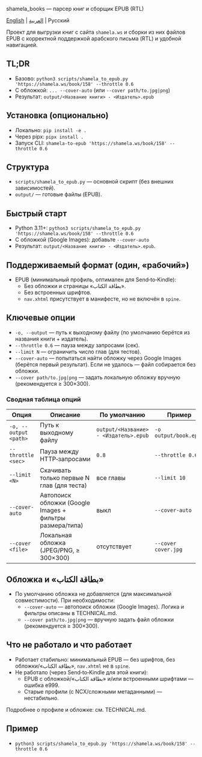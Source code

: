 shamela_books — парсер книг и сборщик EPUB (RTL)

[English](README.en.md) | [العربية](README.ar.md) | Русский

Проект для выгрузки книг с сайта `shamela.ws` и сборки из них файлов EPUB с корректной поддержкой арабского письма (RTL) и удобной навигацией.

## TL;DR
- Базово: `python3 scripts/shamela_to_epub.py 'https://shamela.ws/book/158' --throttle 0.6`
- С обложкой: `... --cover-auto` (или `--cover path/to.jpg|png`)
- Результат: `output/<Название книги> - <Издатель>.epub`

## Установка (опционально)
- Локально: `pip install -e .`
- Через pipx: `pipx install .`
- Запуск CLI: `shamela-to-epub 'https://shamela.ws/book/158' --throttle 0.6`

## Структура
- `scripts/shamela_to_epub.py` — основной скрипт (без внешних зависимостей).
- `output/` — готовые файлы (EPUB).

## Быстрый старт
- Python 3.11+: `python3 scripts/shamela_to_epub.py 'https://shamela.ws/book/158' --throttle 0.6`
- С обложкой (Google Images): добавьте `--cover-auto`
- Результат: `output/<Название книги> - <Издатель>.epub`.

## Поддерживаемый формат (один, «рабочий»)
- EPUB (минимальный профиль, оптимален для Send‑to‑Kindle):
  - Без обложки и страницы «بطاقة الكتاب».
  - Без встроенных шрифтов.
  - `nav.xhtml` присутствует в манифесте, но не включён в `spine`.

## Ключевые опции
- `-o, --output` — путь к выходному файлу (по умолчанию берётся из названия книги + издатель).
- `--throttle 0.6` — пауза между запросами (сек).
- `--limit N` — ограничить число глав (для тестов).
- `--cover-auto` — попытаться найти обложку через Google Images (берётся первый результат). Если не удалось — файл собирается без обложки.
- `--cover path/to.jpg|png` — задать локальную обложку вручную (рекомендуется ≥ 300×300).

### Сводная таблица опций

| Опция | Описание | По умолчанию | Пример |
|---|---|---|---|
| `-o, --output <path>` | Путь к выходному файлу | `output/<Название> - <Издатель>.epub` | `-o output/book.epub` |
| `--throttle <sec>` | Пауза между HTTP‑запросами | `0.8` | `--throttle 0.6` |
| `--limit <N>` | Скачивать только первые N глав (для теста) | все главы | `--limit 10` |
| `--cover-auto` | Автопоиск обложки (Google Images + фильтры размера/типа) | выкл | `--cover-auto` |
| `--cover <file>` | Локальная обложка (JPEG/PNG, ≥ 300×300) | отсутствует | `--cover cover.jpg` |

## Обложка и «بطاقة الكتاب»
- По умолчанию обложка не добавляется (для максимальной совместимости). При необходимости:
  - `--cover-auto` — автопоиск обложки (Google Images). Логика и фильтры описаны в TECHNICAL.md.
  - `--cover path/to.jpg|png` — вручную задать файл обложки (рекомендуется ≥ 300×300).

## Что не работало и что работает
- Работает стабильно: минимальный EPUB — без шрифтов, без обложки/«بطاقة الكتاب», `nav.xhtml` не в `spine`.
- Не работало (через Send‑to‑Kindle для этой книги):
  - EPUB с обложкой/«بطاقة الكتاب» и/или встроенными шрифтами — ошибка e999.
  - Старые профили (с NCX/сложными метаданными) — нестабильно.

Подробнее о профиле и обложке: см. TECHNICAL.md.

## Пример
- `python3 scripts/shamela_to_epub.py 'https://shamela.ws/book/158' --throttle 0.6`

